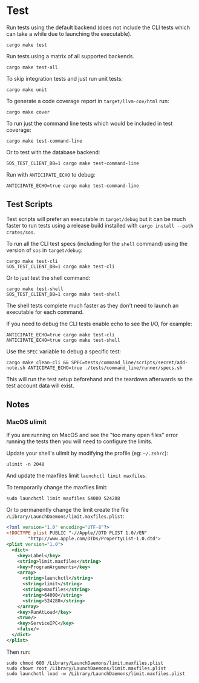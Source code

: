 # Test

Run tests using the default backend (does not include the CLI tests which can take a while due to launching the executable).

```
cargo make test
```

Run tests using a matrix of all supported backends.

```
cargo make test-all
```

To skip integration tests and just run unit tests:

```
cargo make unit
```

To generate a code coverage report in `target/llvm-cov/html` run:

```
cargo make cover
```

To run just the command line tests which would be included in test coverage:

```
cargo make test-command-line
```

Or to test with the database backend:

```
SOS_TEST_CLIENT_DB=1 cargo make test-command-line
```

Run with `ANTICIPATE_ECHO` to debug:

```
ANTICIPATE_ECHO=true cargo make test-command-line
```

## Test Scripts

Test scripts will prefer an executable in `target/debug` but it can be much faster to run tests using a release build installed with `cargo install --path crates/sos`.

To run all the CLI test specs (including for the `shell` command) using the version of `sos` in `target/debug`:

```
cargo make test-cli
SOS_TEST_CLIENT_DB=1 cargo make test-cli
```

Or to just test the shell command:

```
cargo make test-shell
SOS_TEST_CLIENT_DB=1 cargo make test-shell
```

The shell tests complete much faster as they don't need to launch an executable for each command.

If you need to debug the CLI tests enable echo to see the I/O, for example:

```
ANTICIPATE_ECHO=true cargo make test-cli
ANTICIPATE_ECHO=true cargo make test-shell
```

Use the `SPEC` variable to debug a specific test:

```
cargo make clean-cli && SPEC=tests/command_line/scripts/secret/add-note.sh ANTICIPATE_ECHO=true ./tests/command_line/runner/specs.sh
```

This will run the test setup beforehand and the teardown afterwards so the test account data will exist.

## Notes

### MacOS ulimit

If you are running on MacOS and see the "too many open files" error running the tests then you will need to configure the limits.

Update your shell's ulimit by modifying the profile (eg: `~/.zshrc`):

```
ulimit -n 2048
```

And update the maxfiles limit `launchctl limit maxfiles`.

To temporarily change the maxfiles limit:

```
sudo launchctl limit maxfiles 64000 524288
```

Or to permanently change the limit create the file `/Library/LaunchDaemons/limit.maxfiles.plist`:

```xml
<?xml version="1.0" encoding="UTF-8"?> 
<!DOCTYPE plist PUBLIC "-//Apple//DTD PLIST 1.0//EN" 
        "http://www.apple.com/DTDs/PropertyList-1.0.dtd">
<plist version="1.0"> 
  <dict>
    <key>Label</key>
    <string>limit.maxfiles</string>
    <key>ProgramArguments</key>
    <array>
      <string>launchctl</string>
      <string>limit</string>
      <string>maxfiles</string>
      <string>64000</string>
      <string>524288</string>
    </array>
    <key>RunAtLoad</key>
    <true/>
    <key>ServiceIPC</key>
    <false/>
  </dict>
</plist>
```

Then run:

```
sudo chmod 600 /Library/LaunchDaemons/limit.maxfiles.plist
sudo chown root /Library/LaunchDaemons/limit.maxfiles.plist
sudo launchctl load -w /Library/LaunchDaemons/limit.maxfiles.plist
```
